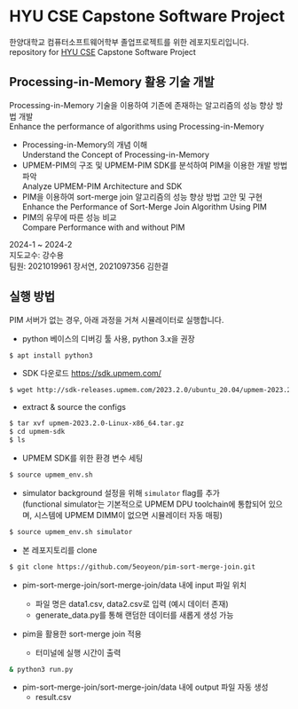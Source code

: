 # HYU CSE Capstone Software Project
한양대학교 컴퓨터소프트웨어학부 졸업프로젝트를 위한 레포지토리입니다.  
repository for [HYU CSE](http://cs.hanyang.ac.kr/) Capstone Software Project  
## Processing-in-Memory 활용 기술 개발
Processing-in-Memory 기술을 이용하여 기존에 존재하는 알고리즘의 성능 향상 방법 개발  
Enhance the performance of algorithms using Processing-in-Memory  
- Processing-in-Memory의 개념 이해  
  Understand the Concept of Processing-in-Memory  
- UPMEM-PIM의 구조 및 UPMEM-PIM SDK를 분석하여 PIM을 이용한 개발 방법 파악  
  Analyze UPMEM-PIM Architecture and SDK  
- PIM을 이용하여 sort-merge join 알고리즘의 성능 향상 방법 고안 및 구현  
  Enhance the Performance of Sort-Merge Join Algorithm Using PIM
- PIM의 유무에 따른 성능 비교  
  Compare Performance with and without PIM  
  
2024-1 ~ 2024-2  
지도교수: 강수용  
팀원: 2021019961 장서연, 2021097356 김한결

## 실행 방법
PIM 서버가 없는 경우, 아래 과정을 거쳐 시뮬레이터로 실행합니다.  
   
* python 베이스의 디버깅 툴 사용, python 3.x을 권장
```bash
$ apt install python3
```   

* SDK 다운로드
https://sdk.upmem.com/
```bash
$ wget http://sdk-releases.upmem.com/2023.2.0/ubuntu_20.04/upmem-2023.2.0-Linux-x86_64.tar.gz
```

* extract & source the configs
```bash
$ tar xvf upmem-2023.2.0-Linux-x86_64.tar.gz
$ cd upmem-sdk
$ ls
```   

* UPMEM SDK를 위한 환경 변수 세팅
```bash
$ source upmem_env.sh
```   

* simulator background 설정을 위해 `simulator` flag를 추가  
(functional simulator는 기본적으로 UPMEM DPU toolchain에 통합되어 있으며, 시스템에 UPMEM DIMM이 없으면 시뮬레이터 자동 매핑)
```bash
$ source upmem_env.sh simulator
```   

* 본 레포지토리를 clone
```bash
$ git clone https://github.com/5eoyeon/pim-sort-merge-join.git
```   

* pim-sort-merge-join/sort-merge-join/data 내에 input 파일 위치
  * 파일 명은 data1.csv, data2.csv로 입력 (예시 데이터 존재)
  * generate_data.py를 통해 랜덤한 데이터를 새롭게 생성 가능   

* pim을 활용한 sort-merge join 적용
  * 터미널에 실행 시간이 출력
```bash
& python3 run.py
```
  
* pim-sort-merge-join/sort-merge-join/data 내에 output 파일 자동 생성
  * result.csv
